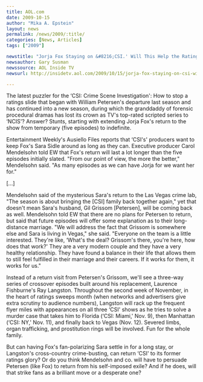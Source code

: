 ```yaml
---
title: AOL.com
date: 2009-10-15
author: "Mika A. Epstein"
layout: news
permalink: /news/2009/:title/
categories: [News, Articles]
tags: ["2009"]

newstitle: "Jorja Fox Staying on &#8216;CSI.' Will This Help the Ratings? "
newsauthor: Gary Susman 
newssource: AOL Inside TV  
newsurl: http://insidetv.aol.com/2009/10/15/jorja-fox-staying-on-csi-will-this-help-the-ratings/

---
```


The latest puzzler for the &#8216;CSI: Crime Scene Investigation': How to stop a ratings slide that began with William Petersen's departure last season and has continued into a new season, during which the granddaddy of forensic procedural dramas has lost its crown as TV's top-rated scripted series to &#8216;NCIS'? Answer? Stunts, starting with extending Jorja Fox's return to the show from temporary (five episodes) to indefinite.

Entertainment Weekly's Ausiello Files reports that &#8216;CSI's' producers want to keep Fox's Sara Sidle around as long as they can. Executive producer Carol Mendelsohn told EW that Fox's return will last a lot longer than the five episodes initially slated. "From our point of view, the more the better," Mendelsohn said. "As many episodes as we can have Jorja for we want her for."

[...]

Mendelsohn said of the mysterious Sara's return to the Las Vegas crime lab, "The season is about bringing the [CSI] family back together again," yet that doesn't mean Sara's husband, Gil Grissom [Petersen], will be coming back as well. Mendelsohn told EW that there are no plans for Petersen to return, but said that future episodes will offer some explanation as to their long-distance marriage. "We will address the fact that Grissom is somewhere else and Sara is living in Vegas," she said. "Everyone on the team is a little interested. They're like, &#8216;What's the deal? Grissom's there, you're here, how does that work?' They are a very modern couple and they have a very healthy relationship. They have found a balance in their life that allows them to still feel fulfilled in their marriage and their careers. If it works for them, it works for us."

Instead of a return visit from Petersen's Grissom, we'll see a three-way series of crossover episodes built around his replacement, Laurence Fishburne's Ray Langston. Throughout the second week of November, in the heart of ratings sweeps month (when networks and advertisers give extra scrutiny to audience numbers), Langston will rack up the frequent flyer miles with appearances on all three &#8216;CSI' shows as he tries to solve a murder case that takes him to Florida (&#8216;CSI: Miami,' Nov. 9), then Manhattan (&#8216;CSI: NY,' Nov. 11), and finally back to Vegas (Nov. 12). Severed limbs, organ trafficking, and prostitution rings will be involved. Fun for the whole family.

But can having Fox's fan-polarizing Sara settle in for a long stay, or Langston's cross-country crime-busting, can return &#8216;CSI' to its former ratings glory? Or do you think Mendelsohn and co. will have to persuade Petersen (like Fox) to return from his self-imposed exile? And if he does, will that strike fans as a brilliant move or a desperate one?  
